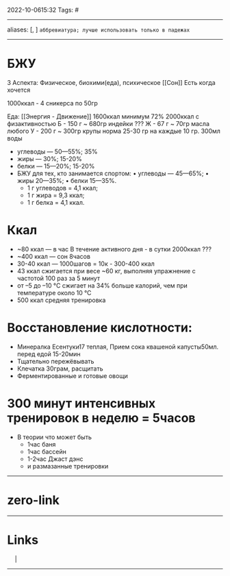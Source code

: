 2022-10-0615:32
Tags: #

---
aliases: [, ] `аббревиатура; лучше использовать только в падежах`

---
# БЖУ
3 Аспекта:
Физическое, биохими(еда), психическое
[[Сон]]
Есть когда хочется

1000ккал - 4 сникерса по 50гр

Еда:
[[Энергия - Движение]]
1600ккал минимум 72%
2000ккал с физактивностью
Б - 150 г  ~ 680гр индейки ???
Ж - 67 г  ~ 70гр масла любого
У - 200 г ~ 300гр крупы
норма 25-30 гр на каждые 10 гр. 300мл воды

-  углеводы — 50—55%; 35%
-  жиры — 30%; 15-20%
-  белки — 15—20%; 15-20%
- БЖУ для тех, кто занимается спортом:
	• углеводы — 45—65%;
	• жиры 20—35%;
	• белки 15—35%.
	- 1 г углеводов = 4,1 ккал;
	- 1 г жира = 9,3 ккал;
	- 1 г белка = 4,1 ккал.

# Ккал
- ~80 ккал  —  в час В течение активного дня - в сутки 2000ккал ???
- ~400 ккал  — сон 8часов
- 30-40 ккал — 1000шагов = 10к - 300-400 ккал
- 43 ккал сжигается при веcе ~60 кг, выполняя упражнение с частотой 100 раз за 5 минут
- от –5 до –10 °C сжигает на 34% больше калорий, чем при температуре около 10 °C
- 500 ккал средняя тренировка


# Восстановление кислотности:
- Минералка Есентуки17 теплая, Прием сока квашеной капусты50мл.  перед едой 15-20мин
- Тщательно пережёвывать
- Клечатка 30грам, расщитать
- Ферментированные и готовые овощи

# 300 минут интенсивных тренировок в неделю = 5часов
- В теории что может быть
	- 1час баня
	- 1час бассейн
	- 1-2час Джаст дэнс
	- и размазанные тренировки


---
# zero-link


---
# Links
 &emsp; | &emsp; 


---